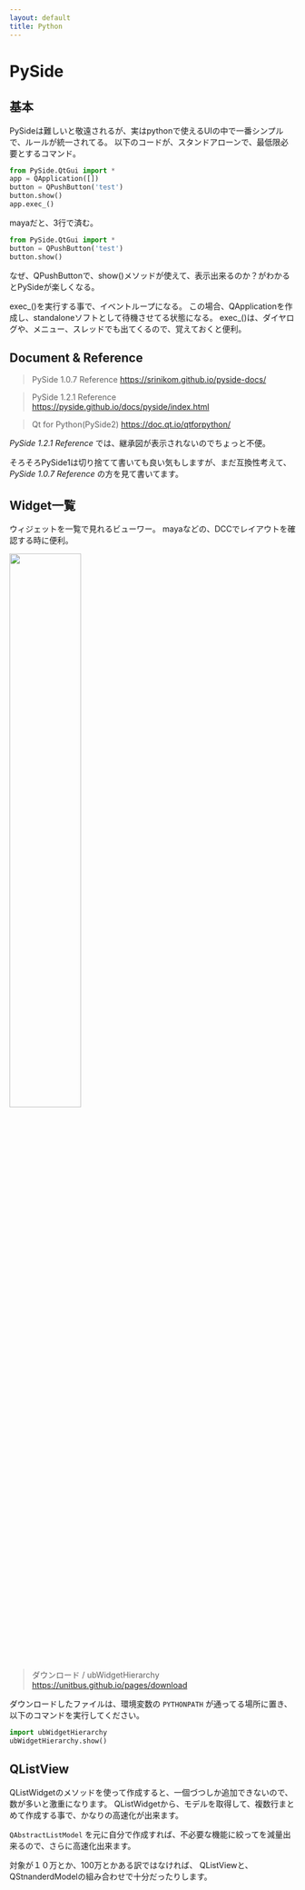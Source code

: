```yaml
---
layout: default
title: Python
---
```


# PySide

## 基本

PySideは難しいと敬遠されるが、実はpythonで使えるUIの中で一番シンプルで、ルールが統一されてる。
以下のコードが、スタンドアローンで、最低限必要とするコマンド。

```python
from PySide.QtGui import *
app = QApplication([])
button = QPushButton('test')
button.show()
app.exec_()
```

mayaだと、3行で済む。

```python
from PySide.QtGui import *
button = QPushButton('test')
button.show()
```

なぜ、QPushButtonで、show()メソッドが使えて、表示出来るのか？がわかるとPySideが楽しくなる。

exec_()を実行する事で、イベントループになる。
この場合、QApplicationを作成し、standaloneソフトとして待機させてる状態になる。
exec_()は、ダイヤログや、メニュー、スレッドでも出てくるので、覚えておくと便利。

## Document & Reference

> PySide 1.0.7 Reference
https://srinikom.github.io/pyside-docs/

> PySide 1.2.1 Reference
https://pyside.github.io/docs/pyside/index.html

> Qt for Python(PySide2)
https://doc.qt.io/qtforpython/

*PySide 1.2.1 Reference* では、継承図が表示されないのでちょっと不便。

そろそろPySide1は切り捨てて書いても良い気もしますが、まだ互換性考えて、
*PySide 1.0.7 Reference* の方を見て書いてます。

## Widget一覧

ウィジェットを一覧で見れるビューワー。
mayaなどの、DCCでレイアウトを確認する時に便利。

<img src="./maya/images/ubWidgetHierarchy_windowA.png" width="50%">

> ダウンロード / ubWidgetHierarchy
https://unitbus.github.io/pages/download

ダウンロードしたファイルは、環境変数の `PYTHONPATH` が通ってる場所に置き、
以下のコマンドを実行してください。

``` python
import ubWidgetHierarchy
ubWidgetHierarchy.show()
```

## QListView

QListWidgetのメソッドを使って作成すると、一個づつしか追加できないので、数が多いと激重になります。
QListWidgetから、モデルを取得して、複数行まとめて作成する事で、かなりの高速化が出来ます。

`QAbstractListModel` を元に自分で作成すれば、不必要な機能に絞ってを減量出来るので、さらに高速化出来ます。

対象が１０万とか、100万とかある訳ではなければ、
QListViewと、QStnanderdModelの組み合わせで十分だったりします。
